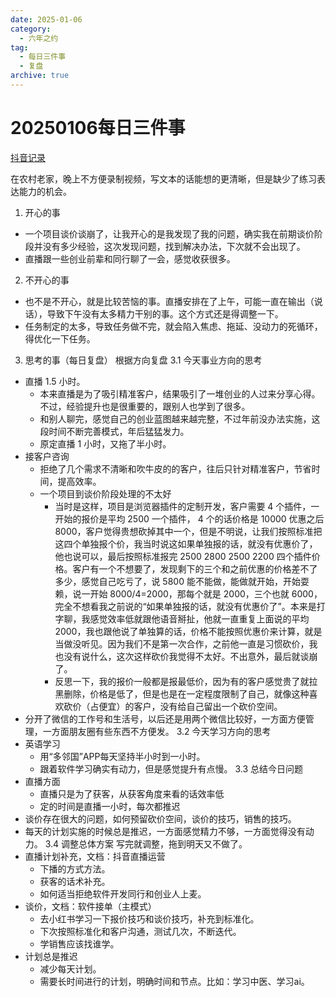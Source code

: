```yaml
---
date: 2025-01-06
category:
  - 六年之约
tag:
  - 每日三件事
  - 复盘
archive: true
---
```


# 20250106每日三件事

[抖音记录](https://www.douyin.com/user/MS4wLjABAAAAmKaQG1sbK0e5svJaVzHsN8HOW4GCUCVVmcx5bRP6wY4?modal_id=7456830455565571341)

在农村老家，晚上不方便录制视频，写文本的话能想的更清晰，但是缺少了练习表达能力的机会。
1. 开心的事
- 一个项目谈价谈崩了，让我开心的是我发现了我的问题，确实我在前期谈价阶段并没有多少经验，这次发现问题，找到解决办法，下次就不会出现了。
- 直播跟一些创业前辈和同行聊了一会，感觉收获很多。
2. 不开心的事
- 也不是不开心，就是比较苦恼的事。直播安排在了上午，可能一直在输出（说话），导致下午没有太多精力干别的事。这个方式还是得调整一下。
- 任务制定的太多，导致任务做不完，就会陷入焦虑、拖延、没动力的死循环，得优化一下任务。
3. 思考的事（每日复盘）
根据方向复盘
3.1 今天事业方向的思考
- 直播 1.5 小时。
  - 本来直播是为了吸引精准客户，结果吸引了一堆创业的人过来分享心得。不过，经验提升也是很重要的，跟别人也学到了很多。
  - 和别人聊完，感觉自己的创业蓝图越来越完整，不过年前没办法实施，这段时间不断完善模式，年后猛猛发力。
  - 原定直播 1 小时，又拖了半小时。
- 接客户咨询
  - 拒绝了几个需求不清晰和吹牛皮的的客户，往后只针对精准客户，节省时间，提高效率。
  - 一个项目到谈价阶段处理的不太好
    - 当时是这样，项目是浏览器插件的定制开发，客户需要 4 个插件，一开始的报价是平均 2500 一个插件， 4 个的话价格是 10000 优惠之后 8000，客户觉得贵想砍掉其中一个，但是不明说，让我们按照标准把这四个单独报个价，我当时说这如果单独报的话，就没有优惠价了，他也说可以，最后按照标准报完 2500 2800 2500 2200 四个插件价格。客户有一个不想要了，发现剩下的三个和之前优惠的价格差不了多少，感觉自己吃亏了，说 5800 能不能做，能做就开始，开始耍赖，说一开始 8000/4=2000，那每个就是 2000，三个也就 6000，完全不想看我之前说的“如果单独报的话，就没有优惠价了”。本来是打字聊，我感觉效率低就跟他语音掰扯，他就一直重复上面说的平均2000，我也跟他说了单独算的话，价格不能按照优惠价来计算，就是当做没听见。因为我们不是第一次合作，之前他一直是习惯砍价，我也没有说什么，这次这样砍价我觉得不太好。不出意外，最后就谈崩了。
    - 反思一下，我的报价一般都是报最低价，因为有的客户感觉贵了就拉黑删除，价格是低了，但是也是在一定程度限制了自己，就像这种喜欢砍价（占便宜）的客户，没有给自己留出一个砍价空间。
- 分开了微信的工作号和生活号，以后还是用两个微信比较好，一方面方便管理，一方面朋友圈有些东西不方便发。
3.2 今天学习方向的思考
- 英语学习
  - 用“多邻国”APP每天坚持半小时到一小时。
  - 跟着软件学习确实有动力，但是感觉提升有点慢。
3.3 总结今日问题
- 直播方面
  - 直播只是为了获客，从获客角度来看的话效率低
  - 定的时间是直播一小时，每次都推迟
- 谈价存在很大的问题，如何预留砍价空间，谈价的技巧，销售的技巧。
- 每天的计划实施的时候总是推迟，一方面感觉精力不够，一方面觉得没有动力。
3.4 调整总体方案
写完就调整，拖到明天又不做了。
- 直播计划补充，文档：抖音直播运营
  - 下播的方式方法。
  - 获客的话术补充。
  - 如何适当拒绝软件开发同行和创业人上麦。
- 谈价，文档：软件接单（主模式）
  - 去小红书学习一下报价技巧和谈价技巧，补充到标准化。
  - 下次按照标准化和客户沟通，测试几次，不断迭代。
  - 学销售应该找谁学。
- 计划总是推迟
  - 减少每天计划。
  - 需要长时间进行的计划，明确时间和节点。比如：学习中医、学习ai。
